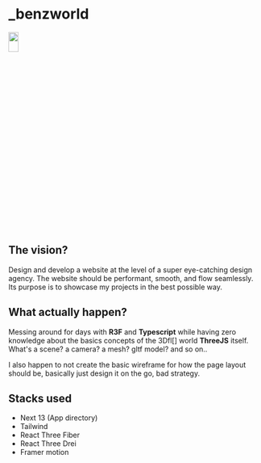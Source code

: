 # \_benzworld

<img src="https://i.ibb.co/hZBKw8g/Vector-125.png"  width="20%" height="10%">

## The vision?

Design and develop a website at the level of a super eye-catching design agency. The website should be performant, smooth, and flow seamlessly. Its purpose is to showcase my projects in the best possible way.

## What actually happen?

Messing around for days with **R3F** and **Typescript** while having zero knowledge about the basics concepts of the 3Dfl[] world **ThreeJS** itself. What&#39;s a scene? a camera? a mesh? gltf model? and so on..

I also happen to not create the basic wireframe for how the page layout should be, basically just design it on the go, bad strategy.

## Stacks used

- Next 13 (App directory)
- Tailwind
- React Three Fiber
- React Three Drei
- Framer motion
